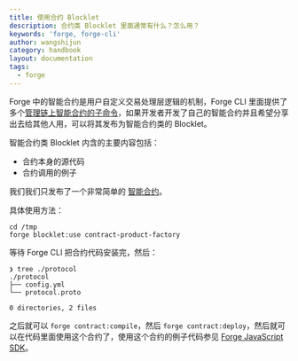 ```yaml
---
title: 使用合约 Blocklet
description: 合约类 Blocklet 里面通常有什么？怎么用？
keywords: 'forge, forge-cli'
author: wangshijun
category: handbook
layout: documentation
tags:
  - forge
---
```


Forge 中的智能合约是用户自定义交易处理层逻辑的机制，Forge CLI 里面提供了多个[管理链上智能合约的子命令](../../6-working-with-contracts)，如果开发者开发了自己的智能合约并且希望分享出去给其他人用，可以将其发布为智能合约类的 Blocklet。

智能合约类 Blocklet 内含的主要内容包括：

- 合约本身的源代码
- 合约调用的例子

我们我们只发布了一个非常简单的 [智能合约](https://github.com/wangshijun/forge-product-factory-contract)。

具体使用方法：

```shell
cd /tmp
forge blocklet:use contract-product-factory
```

等待 Forge CLI 把合约代码安装完，然后：

```shell
❯ tree ./protocol
./protocol
├── config.yml
└── protocol.proto

0 directories, 2 files
```

之后就可以 `forge contract:compile`，然后 `forge contract:deploy`，然后就可以在代码里面使用这个合约了，使用这个合约的例子代码参见 [Forge JavaScript SDK](https://github.com/ArcBlock/forge-js/blob/master/examples/contract/asset_factory.js)。
